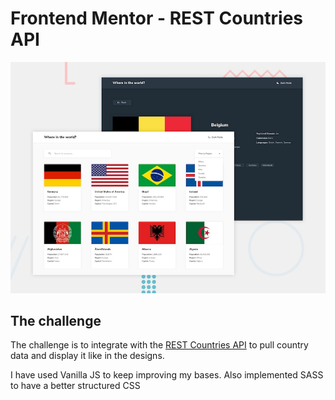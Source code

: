 # Frontend Mentor - REST Countries API

![Design preview for the REST Countries API with color theme switcher coding challenge](./design/desktop-preview.jpg)
## The challenge

The challenge is to integrate with the [REST Countries API](https://restcountries.eu) to pull country data and display it like in the designs.

I have used Vanilla JS to keep improving my bases. Also implemented SASS to have a better structured CSS
